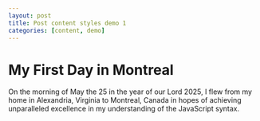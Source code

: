 ```yaml
---
layout: post
title: Post content styles demo 1
categories: [content, demo]
---
```


<h1>My First Day in Montreal</h1>

On the morning of May the 25 in the year of our Lord 2025, I flew from my home in Alexandria, Virginia to Montreal, Canada in hopes of achieving unparalleled excellence in my understanding of the JavaScript syntax. 
